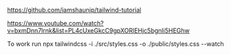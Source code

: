 https://github.com/iamshaunjp/tailwind-tutorial

https://www.youtube.com/watch?v=bxmDnn7lrnk&list=PL4cUxeGkcC9gpXORlEHjc5bgnIi5HEGhw

To work run
npx tailwindcss -i ./src/styles.css -o ./public/styles.css --watch
